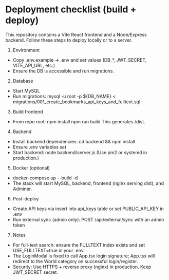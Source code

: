 # Deployment checklist (build + deploy)

This repository contains a Vite React frontend and a Node/Express backend. Follow these steps to deploy locally or to a server.

1) Environment
- Copy .env.example -> .env and set values (DB_*, JWT_SECRET, VITE_API_URL, etc.)
- Ensure the DB is accessible and run migrations.

2) Database
- Start MySQL
- Run migrations:
    mysql -u root -p ${DB_NAME} < migrations/001_create_bookmarks_api_keys_and_fulltext.sql

3) Build frontend
- From repo root:
    npm install
    npm run build
  This generates /dist.

4) Backend
- Install backend dependencies:
    cd backend && npm install
- Ensure .env variables set
- Start backend:
    node backend/server.js
  (Use pm2 or systemd in production.)

5) Docker (optional)
- docker-compose up --build -d
- The stack will start MySQL, backend, frontend (nginx serving dist), and Adminer.

6) Post-deploy
- Create API keys via insert into api_keys table or set PUBLIC_API_KEY in .env
- Run external sync (admin only): POST /api/external/sync with an admin token

7) Notes
- For full-text search: ensure the FULLTEXT index exists and set USE_FULLTEXT=true in your .env.
- The LoginModal is fixed to call App.tsx login signature; App.tsx will redirect to the World category on successful login/register.
- Security: Use HTTPS + reverse proxy (nginx) in production. Keep JWT_SECRET secret.
